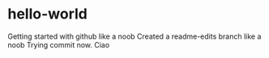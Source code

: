 # hello-world
Getting started with github like a noob
Created a readme-edits branch like a noob
Trying commit now. Ciao
